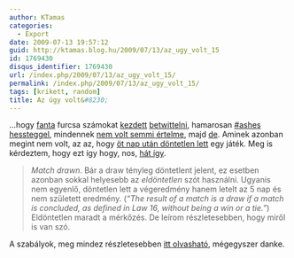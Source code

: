 ```yaml
---
author: KTamas
categories:
  - Export
date: 2009-07-13 19:57:12
guid: http://ktamas.blog.hu/2009/07/13/az_ugy_volt_15
id: 1769430
disqus_identifier: 1769430
url: /index.php/2009/07/13/az_ugy_volt_15/
permalink: /index.php/2009/07/13/az_ugy_volt_15/
tags: [krikett, random]
title: Az úgy volt&#8230;
---
```


&#8230;hogy [fanta](http://bodzasfanta.hu) furcsa számokat [kezdett](http://twitter.com/bodzasfanta/status/2532315028) [betwittelni](http://twitter.com/bodzasfanta/status/2533343638), hamarosan [#ashes hessteggel](http://twitter.com/bodzasfanta/status/2567091478), mindennek [nem volt semmi értelme](http://twitter.com/KTamas/status/2582641574), majd [de](http://twitter.com/bodzasfanta/status/2582788535). Aminek azonban megint nem volt, az az, hogy [öt nap után döntetlen lett](http://twitter.com/bodzasfanta/status/2601054285) egy játék. Meg is kérdeztem, hogy ezt így hogy, nos, [hát így](http://bodzasfanta.freeblog.hu/archives/2009/07/13/Eldontetlen/).

> _Match drawn_. Bár a draw tényleg döntetlent jelent, ez esetben azonban sokkal helyesebb az _eldöntetlen_ szót használni. Ugyanis nem egyenlő, döntetlen lett a végeredmény hanem letelt az 5 nap és nem született eredmény. (_&#8220;The result of a match is a draw if a match is concluded, as defined in Law 16, without being a win or a tie.&#8221;_) Eldöntetlen maradt a mérkőzés. De leírom részletesebben, hogy miről is van szó.

A szabályok, meg mindez részletesebben [itt olvasható](http://bodzasfanta.freeblog.hu/archives/2009/07/13/Eldontetlen/), mégegyszer danke.
